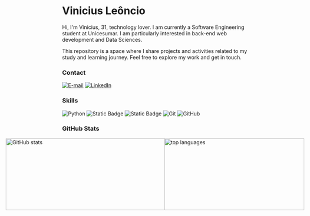 # Vinicius Leôncio
Hi, I'm Vinicius, 31, technology lover. I am currently a Software Engineering student at Unicesumar. I am particularly interested in back-end web development and Data Sciences.

This repository is a space where I share projects and activities related to my study and learning journey. Feel free to explore my work and get in touch.


### Contact
[![E-mail](https://img.shields.io/badge/-Email-000?style=for-the-badge&logo=microsoft-outlook&logoColor=9a61fa)](mailto:vini.leo.juca@gmail.com)
[![LinkedIn](https://img.shields.io/badge/-LinkedIn-000?style=for-the-badge&logo=linkedin&logoColor=30A3DC)](https://www.linkedin.com/in/vinicius-leoncio/)


### Skills
![Python](https://img.shields.io/badge/Python-000?style=for-the-badge&logo=python&logoColor=26a324)
![Static Badge](https://img.shields.io/badge/Django-000?style=for-the-badge&logo=django)
![Static Badge](https://img.shields.io/badge/SQL-000?style=for-the-badge&logo=sqlite)
![Git](https://img.shields.io/badge/Git-000?style=for-the-badge&logo=git&logoColor=E94D5F)
![GitHub](https://img.shields.io/badge/GitHub-000?style=for-the-badge&logo=github&logoColor=30A3DC)

### GitHub Stats
<a href="https://github.com/Vinicius-lj" style="display: flex; justify-content: center;">
  <img src="https://github-readme-stats.vercel.app/api?username=Vinicius-lj&theme=transparent&bg_color=000&border_color=30A3DC&show_icons=true&icon_color=30A3DC&title_color=9a61fa&text_color=FFF" width="430px" height="195px" alt='GitHub stats'>
  <img src="https://github-readme-stats-git-masterrstaa-rickstaa.vercel.app/api/top-langs/?username=Vinicius-lj&layout=compact&bg_color=000&border_color=30A3DC&title_color=9a61fa&text_color=FFF" width="380px" height="195px" alt='top languages'> 
</a>
